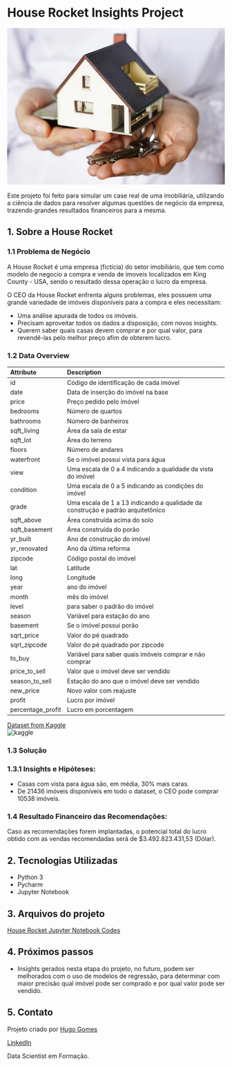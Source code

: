 # House Rocket Insights Project
![alt text](https://github.com/8ugo/House_Rocket_Insights_Project/blob/main/cover-img.jpeg)

Este projeto foi feito para simular um case real de uma imobiliária, utilizando a ciência de dados para resolver algumas questões de negócio da empresa, trazendo grandes resultados financeiros para a mesma.

## 1. Sobre a House Rocket
### 1.1 Problema de Negócio
A House Rocket é uma empresa (fictícia) do setor imobiliário, que tem como modelo de negocio a compra e venda de imoveis localizados em King County - USA, sendo o resultado dessa operação o lucro da empresa.

O CEO da House Rocket enfrenta alguns problemas, eles possuem uma grande variedade de imóveis disponíveis para a compra e eles necessitam: 
- Uma análise apurada de todos os imóveis.
- Precisam aproveitar todos os dados a disposição, com novos insights.
- Querem saber quais casas devem comprar e por qual valor, para revendê-las pelo melhor preço afim de obterem lucro.

### 1.2 Data Overview
| Attribute | Description |
| :----- | :----- |
| id | Código de identificação de cada imóvel |
| date | Data de inserção do imóvel na base |
| price | Preço pedido pelo imóvel |
| bedrooms | Número de quartos |
| bathrooms | Número de banheiros |
| sqft_living | Área da sala de estar |
| sqft_lot | Área do terreno |
| floors | Número de andares |
| waterfront | Se o imóvel possui vista para água |
| view | Uma escala de 0 a 4 indicando a qualidade da vista do imóvel |
| condition | Uma escala de 0 a 5 indicando as condições do imóvel |
| grade | Uma escala de 1 a 13 indicando a qualidade da construção e padrão arquitetônico |
| sqft_above | Área construída acima do solo |
| sqft_basement | Área construída do porão |
| yr_built | Ano de construção do imóvel |
| yr_renovated | Ano da última reforma |
| zipcode | Código postal do imóvel |
| lat | Latitude |
| long | Longitude |
| year | ano do imóvel |
| month | mês do imóvel |
| level | para saber o padrão do imóvel |
| season | Variável para estação do ano |
| basement | Se o imóvel possui porão |
| sqrt_price | Valor do pé quadrado |
| sqrt_zipcode | Valor do pé quadrado por zipcode |
| to_buy | Variável para saber quais imóveis comprar e não comprar |
| price_to_sell | Valor que o imóvel deve ser vendido |
| season_to_sell | Estação do ano que o imóvel deve ser vendido |
| new_price | Novo valor com reajuste |
| profit | Lucro por imóvel |
| percentage_profit | Lucro em porcentagem |

[Dataset from Kaggle](https://www.kaggle.com/harlfoxem/housesalesprediction)  
![kaggle](https://img.shields.io/badge/Kaggle-20BEFF?style=for-the-badge&logo=Kaggle&logoColor=white)

### 1.3 Solução
### 1.3.1 Insights e Hipóteses:
- Casas com vista para água são, em média, 30% mais caras.
- De 21436 imóveis disponíveis em todo o dataset, o CEO pode comprar 10538 imóveis.

### 1.4 Resultado Financeiro das Recomendações:
Caso as recomendações forem implantadas, o potencial total do lucro obtido com as vendas recomendadas será de $3.492.823.431,53 (Dólar).

## 2. Tecnologias Utilizadas
- Python 3
- Pycharm
- Jupyter Notebook

## 3. Arquivos do projeto
 [House Rocket Jupyter Notebook Codes](https://github.com/8ugo/House_Rocket_Insights_Project/blob/main/House_Rocket_Project.ipynb)
 
## 4. Próximos passos
- Insights gerados nesta etapa do projeto, no futuro, podem ser melhorados com o uso de modelos de regressão, para determinar com maior precisão qual imóvel pode ser comprado e por qual valor pode ser vendido.

## 5. Contato
Projeto criado por [Hugo Gomes](https://www.linkedin.com/in/hugofgomes/)

[LinkedIn](https://www.linkedin.com/in/hugofgomes/)

Data Scientist em Formação.
